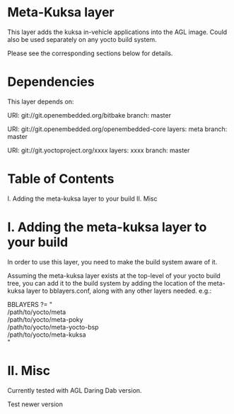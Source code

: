 # Meta-Kuksa layer

This layer adds the kuksa in-vehicle applications into the AGL image. Could also be used separately on any yocto build system.

Please see the corresponding sections below for details.


Dependencies
============

This layer depends on:

  URI: git://git.openembedded.org/bitbake
  branch: master

  URI: git://git.openembedded.org/openembedded-core
  layers: meta
  branch: master

  URI: git://git.yoctoproject.org/xxxx
  layers: xxxx
  branch: master


Table of Contents
=================

  I. Adding the meta-kuksa layer to your build
 II. Misc


I. Adding the meta-kuksa layer to your build
=================================================


In order to use this layer, you need to make the build system aware of
it.

Assuming the meta-kuksa layer exists at the top-level of your
yocto build tree, you can add it to the build system by adding the
location of the meta-kuksa layer to bblayers.conf, along with any
other layers needed. e.g.:

  BBLAYERS ?= " \
    /path/to/yocto/meta \
    /path/to/yocto/meta-poky \
    /path/to/yocto/meta-yocto-bsp \
    /path/to/yocto/meta-kuksa \
    "


II. Misc
========

Currently tested with AGL Daring Dab version.

Test newer version
